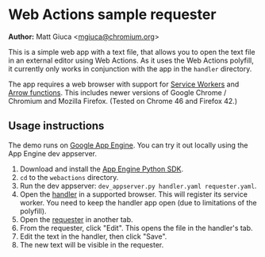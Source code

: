 # Web Actions sample requester

**Author:** Matt Giuca <<mgiuca@chromium.org>>

This is a simple web app with a text file, that allows you to open the text file
in an external editor using Web Actions. As it uses the Web Actions polyfill, it
currently only works in conjunction with the app in the `handler` directory.

The app requires a web browser with support for [Service
Workers](http://www.w3.org/TR/service-workers/) and [Arrow
functions](https://developer.mozilla.org/en-US/docs/Web/JavaScript/Reference/Functions/Arrow_functions).
This includes newer versions of Google Chrome / Chromium and Mozilla Firefox.
(Tested on Chrome 46 and Firefox 42.)

## Usage instructions

The demo runs on [Google App Engine](https://cloud.google.com/appengine/docs).
You can try it out locally using the App Engine dev appserver.

1. Download and install the [App Engine Python
   SDK](https://cloud.google.com/appengine/downloads).
2. `cd` to the `webactions` directory.
3. Run the dev appserver: `dev_appserver.py handler.yaml requester.yaml`.
4. Open the [handler](http://localhost:8080) in a supported browser. This will
   register its service worker. You need to keep the handler app open (due to
   limitations of the polyfill).
5. Open the [requester](http://localhost:8081) in another tab.
6. From the requester, click "Edit". This opens the file in the handler's tab.
7. Edit the text in the handler, then click "Save".
8. The new text will be visible in the requester.
